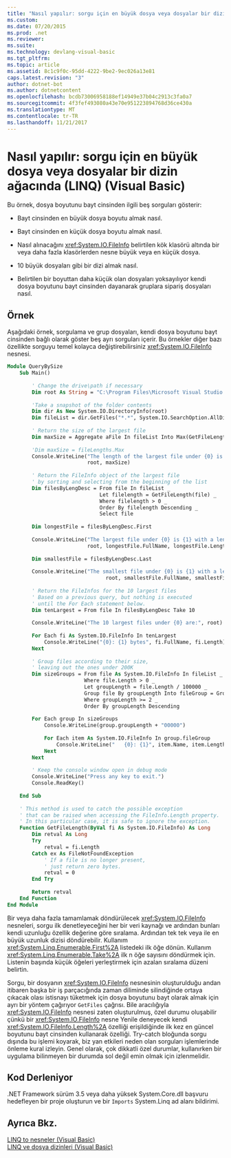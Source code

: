 ```yaml
---
title: "Nasıl yapılır: sorgu için en büyük dosya veya dosyalar bir dizin ağacında (LINQ) (Visual Basic)"
ms.custom: 
ms.date: 07/20/2015
ms.prod: .net
ms.reviewer: 
ms.suite: 
ms.technology: devlang-visual-basic
ms.tgt_pltfrm: 
ms.topic: article
ms.assetid: 8c1c9f0c-95dd-4222-9be2-9ec026a13e81
caps.latest.revision: "3"
author: dotnet-bot
ms.author: dotnetcontent
ms.openlocfilehash: bcdb73006958188ef14949e37b04c2913c3fa0a7
ms.sourcegitcommit: 4f3fef493080a43e70e951223894768d36ce430a
ms.translationtype: MT
ms.contentlocale: tr-TR
ms.lasthandoff: 11/21/2017
---
```

# <a name="how-to-query-for-the-largest-file-or-files-in-a-directory-tree-linq-visual-basic"></a>Nasıl yapılır: sorgu için en büyük dosya veya dosyalar bir dizin ağacında (LINQ) (Visual Basic)
Bu örnek, dosya boyutunu bayt cinsinden ilgili beş sorguları gösterir:  
  
-   Bayt cinsinden en büyük dosya boyutu almak nasıl.  
  
-   Bayt cinsinden en küçük dosya boyutu almak nasıl.  
  
-   Nasıl alınacağını <xref:System.IO.FileInfo> belirtilen kök klasörü altında bir veya daha fazla klasörlerden nesne büyük veya en küçük dosya.  
  
-   10 büyük dosyaları gibi bir dizi almak nasıl.  
  
-   Belirtilen bir boyuttan daha küçük olan dosyaları yoksayılıyor kendi dosya boyutunu bayt cinsinden dayanarak gruplara sipariş dosyaları nasıl.  
  
## <a name="example"></a>Örnek  
 Aşağıdaki örnek, sorgulama ve grup dosyaları, kendi dosya boyutunu bayt cinsinden bağlı olarak göster beş ayrı sorguları içerir. Bu örnekler diğer bazı özellikte sorguyu temel kolayca değiştirebilirsiniz <xref:System.IO.FileInfo> nesnesi.  
  
```vb  
Module QueryBySize  
    Sub Main()  
  
        ' Change the drive\path if necessary  
        Dim root As String = "C:\Program Files\Microsoft Visual Studio 9.0"  
  
        'Take a snapshot of the folder contents  
        Dim dir As New System.IO.DirectoryInfo(root)  
        Dim fileList = dir.GetFiles("*.*", System.IO.SearchOption.AllDirectories)  
  
        ' Return the size of the largest file  
        Dim maxSize = Aggregate aFile In fileList Into Max(GetFileLength(aFile))  
  
        'Dim maxSize = fileLengths.Max  
        Console.WriteLine("The length of the largest file under {0} is {1}", _  
                          root, maxSize)  
  
        ' Return the FileInfo object of the largest file  
        ' by sorting and selecting from the beginning of the list  
        Dim filesByLengDesc = From file In fileList _  
                              Let filelength = GetFileLength(file) _  
                              Where filelength > 0 _  
                              Order By filelength Descending _  
                              Select file  
  
        Dim longestFile = filesByLengDesc.First  
  
        Console.WriteLine("The largest file under {0} is {1} with a length of {2} bytes", _  
                          root, longestFile.FullName, longestFile.Length)  
  
        Dim smallestFile = filesByLengDesc.Last  
  
        Console.WriteLine("The smallest file under {0} is {1} with a length of {2} bytes", _  
                                root, smallestFile.FullName, smallestFile.Length)  
  
        ' Return the FileInfos for the 10 largest files  
        ' Based on a previous query, but nothing is executed  
        ' until the For Each statement below.  
        Dim tenLargest = From file In filesByLengDesc Take 10  
  
        Console.WriteLine("The 10 largest files under {0} are:", root)  
  
        For Each fi As System.IO.FileInfo In tenLargest  
            Console.WriteLine("{0}: {1} bytes", fi.FullName, fi.Length)  
        Next  
  
        ' Group files according to their size,  
        ' leaving out the ones under 200K  
        Dim sizeGroups = From file As System.IO.FileInfo In fileList _  
                         Where file.Length > 0 _  
                         Let groupLength = file.Length / 100000 _  
                         Group file By groupLength Into fileGroup = Group _  
                         Where groupLength >= 2 _  
                         Order By groupLength Descending  
  
        For Each group In sizeGroups  
            Console.WriteLine(group.groupLength + "00000")  
  
            For Each item As System.IO.FileInfo In group.fileGroup  
                Console.WriteLine("   {0}: {1}", item.Name, item.Length)  
            Next  
        Next  
  
        ' Keep the console window open in debug mode  
        Console.WriteLine("Press any key to exit.")  
        Console.ReadKey()  
  
    End Sub  
  
    ' This method is used to catch the possible exception  
    ' that can be raised when accessing the FileInfo.Length property.  
    ' In this particular case, it is safe to ignore the exception.  
    Function GetFileLength(ByVal fi As System.IO.FileInfo) As Long  
        Dim retval As Long  
        Try  
            retval = fi.Length  
        Catch ex As FileNotFoundException  
            ' If a file is no longer present,  
            ' just return zero bytes.   
            retval = 0  
        End Try  
  
        Return retval  
    End Function  
End Module  
```  
  
 Bir veya daha fazla tamamlamak döndürülecek <xref:System.IO.FileInfo> nesneleri, sorgu ilk denetleyeceğini her bir veri kaynağı ve ardından bunları kendi uzunluğu özellik değerine göre sıralama. Ardından tek tek veya ile en büyük uzunluk dizisi döndürebilir. Kullanım <xref:System.Linq.Enumerable.First%2A> listedeki ilk öğe dönün. Kullanım <xref:System.Linq.Enumerable.Take%2A> ilk n öğe sayısını döndürmek için. Listenin başında küçük öğeleri yerleştirmek için azalan sıralama düzeni belirtin.  
  
 Sorgu, bir dosyanın <xref:System.IO.FileInfo> nesnesinin oluşturulduğu andan itibaren başka bir iş parçacığında zaman diliminde silindiğinde ortaya çıkacak olası istisnayı tüketmek için dosya boyutunu bayt olarak almak için ayrı bir yöntem çağırıyor `GetFiles` çağrısı. Bile aracılığıyla <xref:System.IO.FileInfo> nesnesi zaten oluşturulmuş, özel durumu oluşabilir çünkü bir <xref:System.IO.FileInfo> nesne Yenile deneyecek kendi <xref:System.IO.FileInfo.Length%2A> özelliği erişildiğinde ilk kez en güncel boyutunu bayt cinsinden kullanarak özelliği. Try-catch bloğunda sorgu dışında bu işlemi koyarak, biz yan etkileri neden olan sorguları işlemlerinde önleme kural izleyin. Genel olarak, çok dikkatli özel durumlar, kullanırken bir uygulama bilinmeyen bir durumda sol değil emin olmak için izlenmelidir.  
  
## <a name="compiling-the-code"></a>Kod Derleniyor  
 .NET Framework sürüm 3.5 veya daha yüksek System.Core.dll başvuru hedefleyen bir proje oluşturun ve bir `Imports` System.Linq ad alanı bildirimi.  
  
## <a name="see-also"></a>Ayrıca Bkz.  
 [LINQ to nesneler (Visual Basic)](../../../../visual-basic/programming-guide/concepts/linq/linq-to-objects.md)  
 [LINQ ve dosya dizinleri (Visual Basic)](../../../../visual-basic/programming-guide/concepts/linq/linq-and-file-directories.md)
